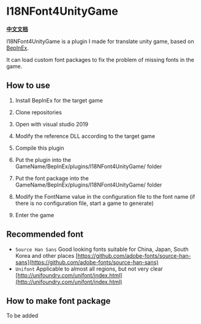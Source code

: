 # I18NFont4UnityGame
**[中文文档](README_CN.md)**

I18NFont4UnityGame is a plugin I made for translate unity game, based on [BepInEx](https://github.com/BepInEx/BepInEx).

It can load custom font packages to fix the problem of missing fonts in the game.

## How to use

1. Install BepInEx for the target game

2. Clone repositories

3. Open with visual studio 2019

4. Modify the reference DLL according to the target game

5. Compile this plugin

6. Put the plugin into the GameName/BepInEx/plugins/I18NFont4UnityGame/ folder

7. Put the font package into the GameName/BepInEx/plugins/I18NFont4UnityGame/ folder

8. Modify the FontName value in the configuration file to the font name (if there is no configuration file, start a game to generate)

9. Enter the game

## Recommended font
- `Source Han Sans` Good looking fonts suitable for China, Japan, South Korea and other places [https://github.com/adobe-fonts/source-han-sans](https://github.com/adobe-fonts/source-han-sans)
- `Unifont` Applicable to almost all regions, but not very clear [http://unifoundry.com/unifont/index.html](http://unifoundry.com/unifont/index.html)

## How to make font package

To be added